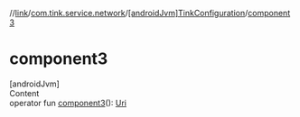 //[link](../../index.md)/[com.tink.service.network](../index.md)/[[androidJvm]TinkConfiguration](index.md)/[component3](component3.md)



# component3  
[androidJvm]  
Content  
operator fun [component3](component3.md)(): [Uri](https://developer.android.com/reference/kotlin/android/net/Uri.html)  



